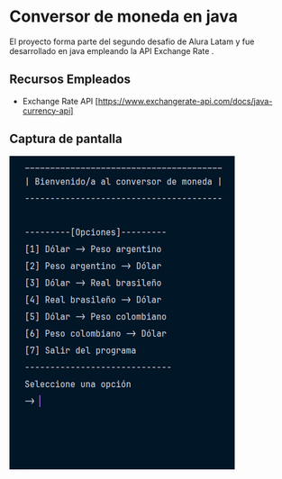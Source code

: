 # Conversor de moneda en java

El proyecto forma parte del segundo desafio de Alura Latam y fue desarrollado en java empleando la API Exchange Rate .




## Recursos Empleados

- Exchange Rate API [https://www.exchangerate-api.com/docs/java-currency-api]



## Captura de pantalla

![Captura de pantalla](/src/img/Captura%20de%20pantalla%202024-05-06%20123233.png)
